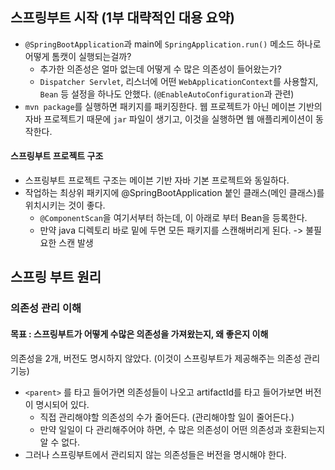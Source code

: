 ## 스프링부트 시작 (1부 대략적인 대용 요약)
- `@SpringBootApplication`과 main에 `SpringApplication.run()` 메소드 하나로 어떻게 톰캣이 실행되는걸까?
    - 추가한 의존성은 얼마 없는데 어떻게 수 많은 의존성이 들어왔는가?
    - `Dispatcher Servlet`, 리스너에 어떤 `WebApplicationContext`를 사용할지, `Bean` 등 설정을 하나도 안했다. (`@EnableAutoConfiguration`과 관련) 
- `mvn package`를 실행하면 패키지를 패키징한다. 웹 프로젝트가 아닌 메이븐 기반의 자바 프로젝트기 때문에 `jar` 파일이 생기고, 이것을 실행하면 웹 애플리케이션이 동작한다.

#### 스프링부트 프로젝트 구조
- 스프링부트 프로젝트 구조는 메이븐 기반 자바 기본 프로젝트와 동일하다.
- 작업하는 최상위 패키지에 @SpringBootApplication 붙인 클래스(메인 클래스)를 위치시키는 것이 좋다.
    - `@ComponentScan`을 여기서부터 하는데, 이 아래로 부터 Bean을 등록한다.
    - 만약 java 디렉토리 바로 밑에 두면 모든 패키지를 스캔해버리게 된다. -> 불필요한 스캔 발생
  
## 스프링 부트 원리
### 의존성 관리 이해
#### 목표 : 스프링부트가 어떻게 수많은 의존성을 가져왔는지, 왜 좋은지 이해
의존성을 2개, 버전도 명시하지 않았다. (이것이 스프링부트가 제공해주는 의존성 관리 기능)
- `<parent>` 를 타고 들어가면 의존성들이 나오고 artifactId를 타고 들어가보면 버전이 명시되어 있다.
  - 직접 관리해야할 의존성의 수가 줄어든다. (관리해야할 일이 줄어든다.)
  - 만약 일일이 다 관리해주어야 하면, 수 많은 의존성이 어떤 의존성과 호환되는지 알 수 없다.
- 그러나 스프링부트에서 관리되지 않는 의존성들은 버전을 명시해야 한다.
